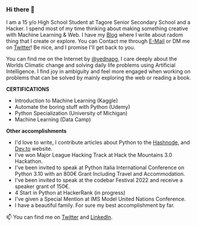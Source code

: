 ### Hi there 👋

I am a 15 y/o High School Student at Tagore Senior Secondary School and a Hacker. I spend most of my time thinking about making something creative with Machine Learning & Web. I have my [Blog](https://yednapg.github.io/blog) where I write about radom thing that I create or explore. You can Contact me through [E-Mail](mailto:yednapg@gmail.com) or DM me on [Twitter](https://twitter.com/yednapg)! Be nice, and I promise I'll get back to you.

You can find me on the Internet by [@yednapg](https://www.google.com/search?q=yednapg), I care deeply about the Worlds Climatic change and solving daily life problems using Artificial Intelligence. I find joy in ambiguity and feel more engaged when working on problems that can be solved by mainly exploring the web or reading a book.


**CERTIFICATIONS**

- Introduction to Machine Learning (Kaggle)
- Automate the boring stuff with Python (Udemy)
- Python Specialization (University of Michigan)
- Machine Learning (Data Camp)

**Other accomplishments**
- I'd love to write, I contribute articles about Python to the [Hashnode](https://hashnode.com/), and [Dev.to](https://dev.to/) website.
- I've won Major League Hacking Track at Hack the Mountains 3.0 Hackathon.
- I've been invited to speak at Python Italia International Conference on Python 3.10 with an 800€ Grant Including Travel and Accommodation.
- I've been invited to speak at the codebar Festival 2022 and receive a speaker grant of 150€.
- 4 Start in Python at HackerRank (in progress)
- I've given a Special Mention at IMS Model United Nations Conference.
- I have a beautiful family. For sure my best accomplishment by far.

📫 You can find me on [Twitter](https://twitter.com/yednapg) and [LinkedIn](https://linkedin.com/in/yednapg).
